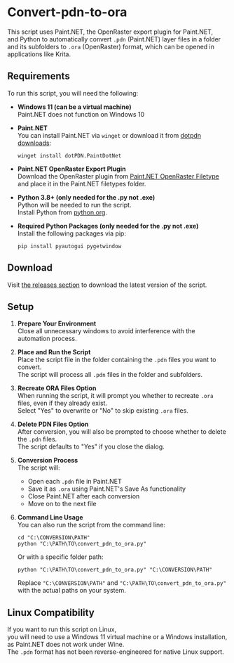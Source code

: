 # Convert-pdn-to-ora

This script uses Paint.NET, the OpenRaster export plugin for Paint.NET,  
and Python to automatically convert `.pdn` (Paint.NET) layer files in a folder  
and its subfolders to `.ora` (OpenRaster) format, which can be opened in applications like Krita.

## Requirements

To run this script, you will need the following:

- **Windows 11 (can be a virtual machine)**  
  Paint.NET does not function on Windows 10

- **Paint.NET**  
  You can install Paint.NET via `winget` or download it from [dotpdn downloads](https://www.dotpdn.com/downloads/pdn.html):
  ```
  winget install dotPDN.PaintDotNet
  ```

- **Paint.NET OpenRaster Export Plugin**  
  Download the OpenRaster plugin from [Paint.NET OpenRaster Filetype](https://forums.getpaint.net/topic/20984-openraster-filetype/) and place it in the Paint.NET filetypes folder.

- **Python 3.8+ (only needed for the .py  not .exe)**  
  Python will be needed to run the script.   
  Install Python from [python.org](https://www.python.org/downloads/).

- **Required Python Packages (only needed for the .py  not .exe)**  
  Install the following packages via pip:
  ```
  pip install pyautogui pygetwindow
  ```

## Download

Visit [the releases section](https://codeberg.org/marvin1099/Convert-pdn-to-ora/releases) to download the latest version of the script.

## Setup

1. **Prepare Your Environment**  
   Close all unnecessary windows to avoid interference with the automation process.

2. **Place and Run the Script**  
   Place the script file in the folder containing the `.pdn` files you want to convert.  
   The script will process all `.pdn` files in the folder and subfolders.

3. **Recreate ORA Files Option**  
   When running the script, it will prompt you whether to recreate `.ora` files, even if they already exist.  
   Select "Yes" to overwrite or "No" to skip existing `.ora` files.

4. **Delete PDN Files Option**  
   After conversion, you will also be prompted to choose whether to delete the `.pdn` files.  
   The script defaults to "Yes" if you close the dialog.

5. **Conversion Process**  
   The script will:
   - Open each `.pdn` file in Paint.NET
   - Save it as `.ora` using Paint.NET's Save As functionality
   - Close Paint.NET after each conversion
   - Move on to the next file

6. **Command Line Usage**  
   You can also run the script from the command line:
   ```
   cd "C:\CONVERSION\PATH"
   python "C:\PATH\TO\convert_pdn_to_ora.py"
   ```
   Or with a specific folder path:
   ```
   python "C:\PATH\TO\convert_pdn_to_ora.py" "C:\CONVERSION\PATH"
   ```
   Replace `"C:\CONVERSION\PATH"` and `"C:\PATH\TO\convert_pdn_to_ora.py"` with the actual paths on your system.

## Linux Compatibility

If you want to run this script on Linux,  
you will need to use a Windows 11 virtual machine or a Windows installation,  
as Paint.NET does not work under Wine.  
The `.pdn` format has not been reverse-engineered for native Linux support.
